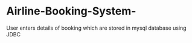 # Airline-Booking-System-
User enters details of booking which are stored in mysql database using JDBC
